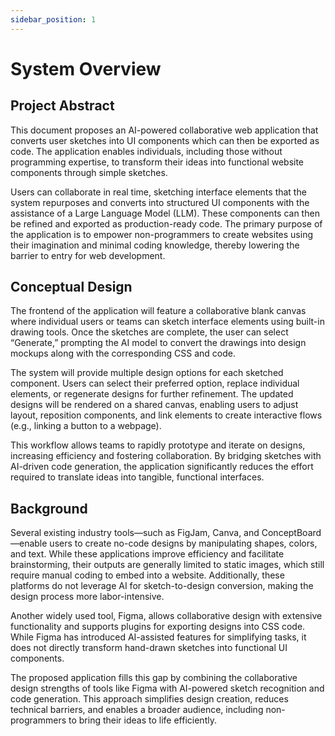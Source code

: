 ```yaml
---
sidebar_position: 1
---
```


# System Overview

## Project Abstract

This document proposes an AI-powered collaborative web application that converts user sketches into UI components which can then be exported as code. The application enables individuals, including those without programming expertise, to transform their ideas into functional website components through simple sketches.

Users can collaborate in real time, sketching interface elements that the system repurposes and converts into structured UI components with the assistance of a Large Language Model (LLM). These components can then be refined and exported as production-ready code. The primary purpose of the application is to empower non-programmers to create websites using their imagination and minimal coding knowledge, thereby lowering the barrier to entry for web development.

## Conceptual Design

The frontend of the application will feature a collaborative blank canvas where individual users or teams can sketch interface elements using built-in drawing tools. Once the sketches are complete, the user can select “Generate,” prompting the AI model to convert the drawings into design mockups along with the corresponding CSS and code.

The system will provide multiple design options for each sketched component. Users can select their preferred option, replace individual elements, or regenerate designs for further refinement. The updated designs will be rendered on a shared canvas, enabling users to adjust layout, reposition components, and link elements to create interactive flows (e.g., linking a button to a webpage).

This workflow allows teams to rapidly prototype and iterate on designs, increasing efficiency and fostering collaboration. By bridging sketches with AI-driven code generation, the application significantly reduces the effort required to translate ideas into tangible, functional interfaces.

## Background

Several existing industry tools—such as FigJam, Canva, and ConceptBoard—enable users to create no-code designs by manipulating shapes, colors, and text. While these applications improve efficiency and facilitate brainstorming, their outputs are generally limited to static images, which still require manual coding to embed into a website. Additionally, these platforms do not leverage AI for sketch-to-design conversion, making the design process more labor-intensive.

Another widely used tool, Figma, allows collaborative design with extensive functionality and supports plugins for exporting designs into CSS code. While Figma has introduced AI-assisted features for simplifying tasks, it does not directly transform hand-drawn sketches into functional UI components.

The proposed application fills this gap by combining the collaborative design strengths of tools like Figma with AI-powered sketch recognition and code generation. This approach simplifies design creation, reduces technical barriers, and enables a broader audience, including non-programmers to bring their ideas to life efficiently.

